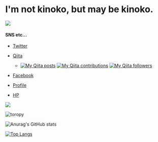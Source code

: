 # I'm not kinoko, but may be kinoko.

<img src="https://mashandroom.org/wp-content/uploads/2017/04/logo-320x320.png"/>

#### SNS etc...
- [Twitter](https://twitter.com/h2m_kinoko)
- [Qiita](https://qiita.com/h2m_kinoko)
  - [![My Qiita posts](https://qiita-badge.apiapi.app/s/h2m_kinoko/posts.svg)](http://qiita.com/h2m_kinoko)
    [![My Qiita contributions](https://qiita-badge.apiapi.app/s/h2m_kinoko/contributions.svg)](http://qiita.com/h2m_kinoko)
    [![My Qiita followers](https://qiita-badge.apiapi.app/s/h2m_kinoko/followers.svg)](http://qiita.com/h2m_kinoko)
  
- [Facebook](https://www.facebook.com/happy.happy.children)
- [Profile](https://sites.google.com/view/kinokofolio)
- [HP](https://mashandroom.org)

![](http://github-profile-summary-cards.vercel.app/api/cards/profile-details?username=happy2mylife&theme=monokai)

![toropy](https://github-profile-trophy.vercel.app/?username=happy2mylife&theme=onedark)


![Anurag's GitHub stats](https://github-readme-stats.vercel.app/api?username=happy2mylife&show_icons=true&theme=radical)

[![Top Langs](https://github-readme-stats.vercel.app/api/top-langs/?username=happy2mylife)](https://github.com/anuraghazra/github-readme-stats)

<!--
**happy2mylife/happy2mylife** is a ✨ _special_ ✨ repository because its `README.md` (this file) appears on your GitHub profile.

Here are some ideas to get you started:

- 🔭 I’m currently working on ...
- 🌱 I’m currently learning ...
- 👯 I’m looking to collaborate on ...
- 🤔 I’m looking for help with ...
- 💬 Ask me about ...
- 📫 How to reach me: ...
- 😄 Pronouns: ...
- ⚡ Fun fact: ...
-->
